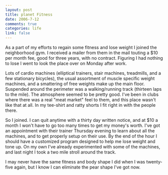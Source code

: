 ```yaml
--- 
layout: post
title: planet Fitness
date: 2006-7-12
comments: true
categories: life
link: false
---
```

As a part of my efforts to regain some fitness and lose weight I joined the neighborhood gym. I received a mailer from them in the mail touting a $10 per month fee, good for three years, with no contract. Figuring I had nothing to lose I went to look the place over on Monday after work.

Lots of cardio machines (elliptical trainers, stair machines, treadmills, and a few stationary bicycles), the usual assortment of muscle specific weight machines, and a smattering of free weights make up the main floor. Suspended around the perimeter was a walking/running track (thirteen laps to the mile). The atmosphere seemed to be pretty good. I've been in clubs where there was a real "meat market" feel to them, and this place wasn't like that at all. In my tee-shirt and ratty shorts I fit right in with the people there.

So I joined. I can quit anytime with a thirty day written notice, and at $10 a month I won't have to go too many times to get my money's worth. I've got an appointment with their trainer Thursday evening to learn about all the machines, and to get properly setup on their use. By the end of the hour I should have a customized program designed to help me lose weight and tone up. On my own I've already experimented with some of the machines, and last night I took a two mile stroll around the track.

I may never have the same fitness and body shape I did when I was twenty-five again, but I know I can eliminate the pear shape I've got now.
